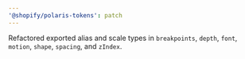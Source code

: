 ```yaml
---
'@shopify/polaris-tokens': patch
---
```


Refactored exported alias and scale types in `breakpoints`, `depth`, `font`, `motion`, `shape`, `spacing`, and `zIndex`.
